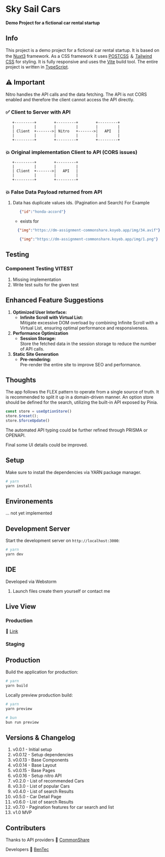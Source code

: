 # Sky Sail Cars

**Demo Project for a fictional car rental startup**

## Info

This project is a demo project for a fictional car rental startup. It is based on the [Nuxt3](https://nuxt.com/)
framework. As a CSS framework it uses [POSTCSS](https://postcss.com/) ＆ [Tailwind CSS](https://tailwindcss.com/) for
styling.
It is fully responsive and uses the [Vite](https://vitejs.dev/) build tool.
The entire project is written in [TypeScript](https://www.typescriptlang.org/).

## ⚠️ Important

Nitro handles the API calls and the data fetching.
The API is not CORS enabled and therefore the client cannot access the API directly.

### ✅ Client to Server with API

```plaintext
   +---------+        +---------+        +---------+
   |         |        |         |        |         |
   | Client  +------->| Nitro   +------->|   API   |
   |         |        |         |        |         |
   +---------+        +---------+        +---------+
```

### 💥 Original implementation Client to API (CORS issues)

```plaintext
   +---------+        +---------+
   |         |        |         |
   | Client  +------->|   API   |
   |         |        |         |
   +---------+        +---------+
```

### 💥 False Data Payload returned from API

1. Data has duplicate values ids. (Pagination and Search)
For Example
   ```json 
      {"id":"honda-accord"}
   ```
    - exists for
    ```json 
      {"img":"https://dm-assignment-commonshare.koyeb.app/img/34.avif"}
   ```
   ```json
      {"img":"https://dm-assignment-commonshare.koyeb.app/img/1.png"}
   ```

## Testing

### Component Testing VITEST

1. Missing implementation
2. Write test suits for the given test

## Enhanced Feature Suggestions

1. **Optimized User Interface:**
    - **Infinite Scroll with Virtual List:**  
      Mitigate excessive DOM overload by combining Infinite Scroll with a Virtual List, ensuring optimal performance and
      responsiveness.
2. **Performance Optimization**
    - **Session Storage:**  
      Store the fetched data in the session storage to reduce the number of API calls.
3. **Static Site Generation**
    - **Pre-rendering:**  
      Pre-render the entire site to improve SEO and performance.

## Thoughts

The app follows the FLEX pattern to operate from a single source of truth. It is recommended to split it up in a
domain-driven manner. An option store should be defined for the search, utilizing the built-in API exposed by Pinia.

```typescript
const store = useOptionStore()
store.$reset();
store.$forceUpdate()
```

The automated API typing could be further refined through PRISMA or OPENAPI.

Final some UI details could be improved.

## Setup

Make sure to install the dependencies via YARN package manager.

```bash
# yarn
yarn install
```

## Environements

... not yet implemented

## Development Server

Start the development server on `http://localhost:3000`:

```bash
# yarn
yarn dev
```

## IDE

Developed via Webstorm

1. Launch files create them yourself or contact me

## Live View

### Production

🔗️ [Link]('https://skycsailcars.netlify.app/')

### Staging

[//]: # (🔗️ [Link]&#40;'https://google.com'&#41;)

## Production

Build the application for production:

```bash
# yarn
yarn build
```

Locally preview production build:

```bash
# yarn
yarn preview

# bun
bun run preview
```

## Versions & Changelog

1. v0.0.1 - Initial setup
2. v0.0.12 - Setup dependencies
3. v0.0.13 - Base Components
4. v0.0.14 - Base Layout
5. v0.0.15 - Base Pages
6. v0.0.16 - Setup nitro API
7. v0.2.0 - List of recommended Cars
8. v0.3.0 - List of popular Cars
9. v0.4.0 - List of search Results
10. v0.5.0 - Car Detail Page
11. v0.6.0 - List of search Results
12. v0.7.0 - Pagination features for car search and list
13. v1.0 MVP

## Contributers

Thanks to API providers
🔗️ [CommonShare]('https://www.commonshare.com/')

Developers
🔗️ [BenTec]('https://bentec.dev')
